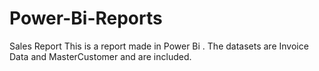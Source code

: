 # Power-Bi-Reports
Sales Report
This is a report made in Power Bi . The datasets are Invoice Data and MasterCustomer and are included.
